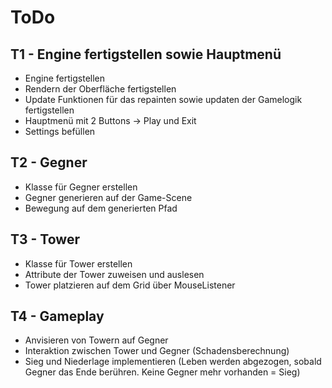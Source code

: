 # ToDo

## T1 - Engine fertigstellen sowie Hauptmenü

- Engine fertigstellen
- Rendern der Oberfläche fertigstellen
- Update Funktionen für das repainten sowie updaten der Gamelogik fertigstellen
- Hauptmenü mit 2 Buttons -> Play und Exit
- Settings befüllen

## T2 - Gegner

- Klasse für Gegner erstellen
- Gegner generieren auf der Game-Scene
- Bewegung auf dem generierten Pfad

## T3 - Tower

- Klasse für Tower erstellen
- Attribute der Tower zuweisen und auslesen
- Tower platzieren auf dem Grid über MouseListener

## T4 - Gameplay

- Anvisieren von Towern auf Gegner
- Interaktion zwischen Tower und Gegner (Schadensberechnung)
- Sieg und Niederlage implementieren (Leben werden abgezogen, sobald Gegner das Ende berühren. Keine Gegner mehr vorhanden = Sieg)
